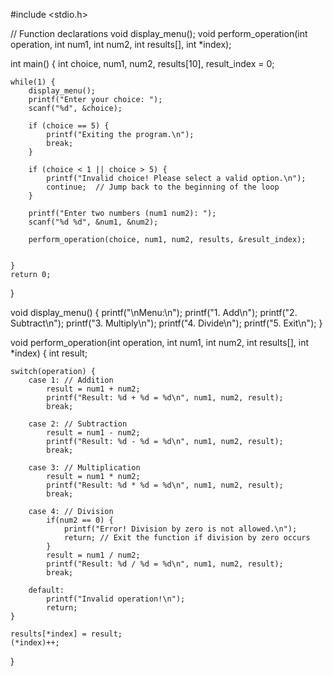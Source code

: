 #include <stdio.h>

// Function declarations
void display_menu();
void perform_operation(int operation, int num1, int num2, int results[], int *index);

int main() {
    int choice, num1, num2, results[10], result_index = 0;
    
    while(1) {
        display_menu();
        printf("Enter your choice: ");
        scanf("%d", &choice);
        
        if (choice == 5) {
            printf("Exiting the program.\n");
            break;
        }
        
        if (choice < 1 || choice > 5) {
            printf("Invalid choice! Please select a valid option.\n");
            continue;  // Jump back to the beginning of the loop
        }

        printf("Enter two numbers (num1 num2): ");
        scanf("%d %d", &num1, &num2);
        
        perform_operation(choice, num1, num2, results, &result_index);

    
    }
    return 0;
}

void display_menu() {
    printf("\nMenu:\n");
    printf("1. Add\n");
    printf("2. Subtract\n");
    printf("3. Multiply\n");
    printf("4. Divide\n");
    printf("5. Exit\n");
}

void perform_operation(int operation, int num1, int num2, int results[], int *index) {
    int result;
    
    switch(operation) {
        case 1: // Addition
            result = num1 + num2;
            printf("Result: %d + %d = %d\n", num1, num2, result);
            break;

        case 2: // Subtraction
            result = num1 - num2;
            printf("Result: %d - %d = %d\n", num1, num2, result);
            break;

        case 3: // Multiplication
            result = num1 * num2;
            printf("Result: %d * %d = %d\n", num1, num2, result);
            break;

        case 4: // Division
            if(num2 == 0) {
                printf("Error! Division by zero is not allowed.\n");
                return; // Exit the function if division by zero occurs
            }
            result = num1 / num2;
            printf("Result: %d / %d = %d\n", num1, num2, result);
            break;

        default:
            printf("Invalid operation!\n");
            return;
    }
    
    results[*index] = result;
    (*index)++;
}
